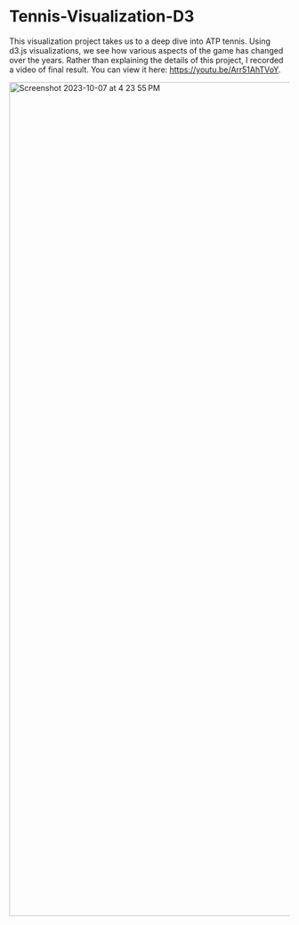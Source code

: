 # Tennis-Visualization-D3

This visualization project takes us to a deep dive into ATP tennis. Using d3.js visualizations, we see how various aspects of the game has changed over the years. Rather than explaining the details of this project, I recorded a video of final result. You can view it here: https://youtu.be/Arr51AhTVoY.



<img width="1496" alt="Screenshot 2023-10-07 at 4 23 55 PM" src="https://github.com/chaninder/Tennis-Visualization-D3/assets/110851085/ae02aab8-df32-4c6d-8fca-c666bf3499ce">
